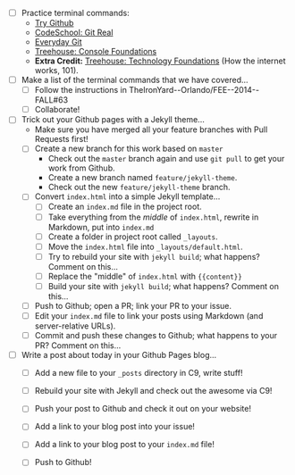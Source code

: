 * [ ] Practice terminal commands:
  * [Try Github](http://try.github.com/)
  * [CodeSchool: Git Real](https://www.codeschool.com/courses/git-real)
  * [Everyday Git](https://www.kernel.org/pub/software/scm/git/docs/everyday.html)
  * [Treehouse: Console Foundations](http://teamtreehouse.com/library/console-foundations-2)
  * **Extra Credit:** [Treehouse: Technology Foundations](http://teamtreehouse.com/library/technology-foundations) (How the internet works, 101).
* [ ] Make a list of the terminal commands that we have covered...
  * [ ] Follow the instructions in TheIronYard--Orlando/FEE--2014--FALL#63
  * [ ] Collaborate!
* [ ] Trick out your Github pages with a Jekyll theme...
  * Make sure you have merged all your feature branches with Pull Requests first!
  * [ ] Create a new branch for this work based on `master`
    * Check out the `master` branch again and use `git pull` to get your work from Github.
    * Create a new branch named `feature/jekyll-theme`.
    * Check out the new `feature/jekyll-theme` branch.
  * [ ] Convert `index.html` into a simple Jekyll template...
    * [ ] Create an `index.md` file in the project root.
    * [ ] Take everything from the _middle_ of `index.html`, rewrite in Markdown, put into `index.md`
    * [ ] Create a folder in project root called `_layouts`.
    * [ ] Move the `index.html` file into `_layouts/default.html`.
    * [ ] Try to rebuild your site with `jekyll build`; what happens? Comment on this...
    * [ ] Replace the "middle" of `index.html` with `{{content}}`
    * [ ] Build your site with `jekyll build`; what happens? Comment on this...
  * [ ] Push to Github; open a PR; link your PR to your issue.
  * [ ] Edit your `index.md` file to link your posts using Markdown (and server-relative URLs).
  * [ ] Commit and push these changes to Github; what happens to your PR? Comment on this...
* [ ] Write a post about today in your Github Pages blog...
  * [ ] Add a new file to your `_posts` directory in C9, write stuff!
  * [ ] Rebuild your site with Jekyll and check out the awesome via C9!
  * [ ] Push your post to Github and check it out on your website!
  * [ ] Add a link to your blog post into your issue!
  * [ ] Add a link to your blog post to your `index.md` file!
  * [ ] Push to Github!

